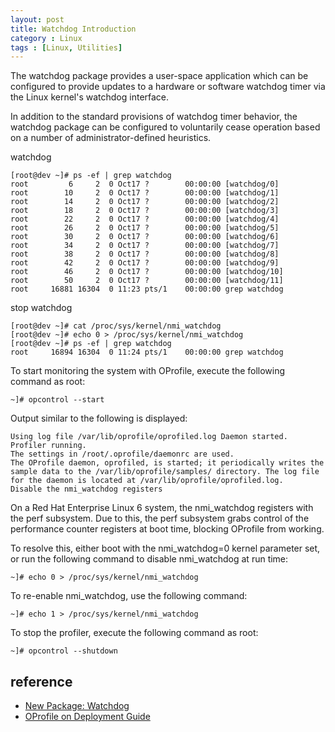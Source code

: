 ```yaml
---
layout: post
title: Watchdog Introduction
category : Linux
tags : [Linux, Utilities]
---
```


The watchdog package provides a user-space application which can be configured to provide updates to a hardware or software watchdog timer via the Linux kernel's watchdog interface.

In addition to the standard provisions of watchdog timer behavior, the watchdog package can be configured to voluntarily cease operation based on a number of administrator-defined heuristics.


watchdog 

    [root@dev ~]# ps -ef | grep watchdog
    root         6     2  0 Oct17 ?        00:00:00 [watchdog/0]
    root        10     2  0 Oct17 ?        00:00:00 [watchdog/1]
    root        14     2  0 Oct17 ?        00:00:00 [watchdog/2]
    root        18     2  0 Oct17 ?        00:00:00 [watchdog/3]
    root        22     2  0 Oct17 ?        00:00:00 [watchdog/4]
    root        26     2  0 Oct17 ?        00:00:00 [watchdog/5]
    root        30     2  0 Oct17 ?        00:00:00 [watchdog/6]
    root        34     2  0 Oct17 ?        00:00:00 [watchdog/7]
    root        38     2  0 Oct17 ?        00:00:00 [watchdog/8]
    root        42     2  0 Oct17 ?        00:00:00 [watchdog/9]
    root        46     2  0 Oct17 ?        00:00:00 [watchdog/10]
    root        50     2  0 Oct17 ?        00:00:00 [watchdog/11]
    root     16881 16304  0 11:23 pts/1    00:00:00 grep watchdog
 
stop watchdog
    
    [root@dev ~]# cat /proc/sys/kernel/nmi_watchdog 
    [root@dev ~]# echo 0 > /proc/sys/kernel/nmi_watchdog 
    [root@dev ~]# ps -ef | grep watchdog
    root     16894 16304  0 11:24 pts/1    00:00:00 grep watchdog

To start monitoring the system with OProfile, execute the following command as root:
    
	~]# opcontrol --start
    
Output similar to the following is displayed:

    Using log file /var/lib/oprofile/oprofiled.log Daemon started. Profiler running.
    The settings in /root/.oprofile/daemonrc are used.
    The OProfile daemon, oprofiled, is started; it periodically writes the sample data to the /var/lib/oprofile/samples/ directory. The log file for the daemon is located at /var/lib/oprofile/oprofiled.log.
    Disable the nmi_watchdog registers
	
On a Red Hat Enterprise Linux 6 system, the nmi_watchdog registers with the perf subsystem. Due to this, the perf subsystem grabs control of the performance counter registers at boot time, blocking OProfile from working.

To resolve this, either boot with the nmi_watchdog=0 kernel parameter set, or run the following command to disable nmi_watchdog at run time:
    
	~]# echo 0 > /proc/sys/kernel/nmi_watchdog
	
To re-enable nmi_watchdog, use the following command:

    ~]# echo 1 > /proc/sys/kernel/nmi_watchdog
	
To stop the profiler, execute the following command as root:

    ~]# opcontrol --shutdown

## reference

* [New Package: Watchdog](http://rhn.redhat.com/errata/RHEA-2007-0715.html)
* [OProfile on Deployment Guide](https://access.redhat.com/site/documentation/en-US/Red_Hat_Enterprise_Linux/6/html-single/Deployment_Guide/index.html)